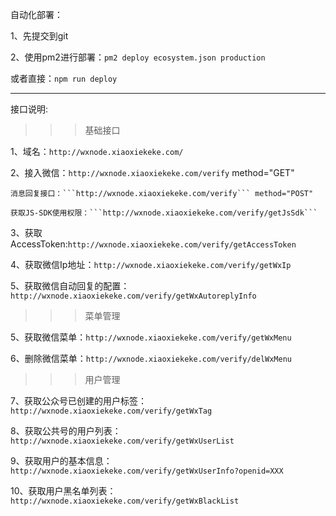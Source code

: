 自动化部署：

1、先提交到git

2、使用pm2进行部署：```pm2 deploy ecosystem.json production```

或者直接：```npm run deploy```


***

接口说明:

>>>基础接口

1、域名：```http://wxnode.xiaoxiekeke.com/```

2、接入微信：```http://wxnode.xiaoxiekeke.com/verify``` method="GET"
	 
	消息回复接口：```http://wxnode.xiaoxiekeke.com/verify``` method="POST"

	获取JS-SDK使用权限：```http://wxnode.xiaoxiekeke.com/verify/getJsSdk```


3、获取AccessToken:```http://wxnode.xiaoxiekeke.com/verify/getAccessToken```

4、获取微信Ip地址：```http://wxnode.xiaoxiekeke.com/verify/getWxIp```

5、获取微信自动回复的配置：```http://wxnode.xiaoxiekeke.com/verify/getWxAutoreplyInfo```

>>>菜单管理

5、获取微信菜单：```http://wxnode.xiaoxiekeke.com/verify/getWxMenu```

6、删除微信菜单：```http://wxnode.xiaoxiekeke.com/verify/delWxMenu```


>>>用户管理

7、获取公众号已创建的用户标签：```http://wxnode.xiaoxiekeke.com/verify/getWxTag```

8、获取公共号的用户列表：```http://wxnode.xiaoxiekeke.com/verify/getWxUserList```

9、获取用户的基本信息：```http://wxnode.xiaoxiekeke.com/verify/getWxUserInfo?openid=XXX```

10、获取用户黑名单列表：```http://wxnode.xiaoxiekeke.com/verify/getWxBlackList```




